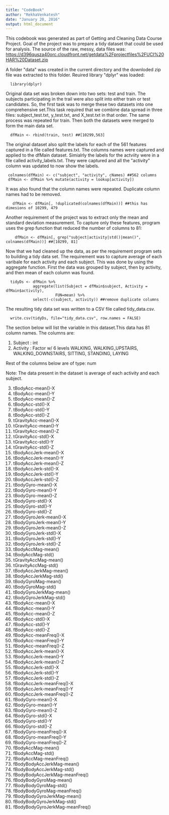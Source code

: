 ```yaml
---
title: "CodeBook"
author: "RekhaVenkatesh"
date: "January 20, 2016"
output: html_document
---
```


This codebook was generated as part of Getting and Cleaning Data Course Project. 
Goal of the project was to prepare a tidy dataset that could be used for analysis. The source of the raw, messy, data files was: https://d396qusza40orc.cloudfront.net/getdata%2Fprojectfiles%2FUCI%20HAR%20Dataset.zip 

A folder "data" was created in the current directory and the downloded zip file was extracted to this folder. Reuired library "dplyr" was loaded:
```{r}
  library(dplyr)
```

Original data set was broken down into two sets: test and train. The subjects participating in the trail were also split into either train or test candidates. So, the first task was to merge these two datasets into one comprehensive set.This task required that we combine data spread in three files: subject_test.txt, y_test.txt, and X_test.txt in that order. The same process was repeated for train. Then both the datasets were merged to form the main data set. 

```{r}
  dfMain <- rbind(train, test) ##[10299,563]
```

The original dataset also split the labels for each of the 561 features captured in a file called features.txt. The columns names were captured and applied to the dfMain dataset. Simialrly the labels for the actviity were in a file called activity_labels.txt. They were captured and all the "activity" column was updated to now show the labels.

```{r}
 colnames(dfMain) <- c("subject", "activity", cNames) ##562 columns
 dfMain <- dfMain %>% mutate(activity = lookup[activity])
```

It was also found that the column names were repeated. Duplicate column names had to be removed.

```{r}
   dfMain <- dfMain[, !duplicated(colnames(dfMain))] ##this has dimesions of 10299, 479
```

Another requirement of the project was to extract only the mean and standard deviation measurement. To capture only these features, program uses the grep function that reduced the number of columns to 81:

```{r}
    dfMain <- dfMain[, grep("subject|activity|std()|mean()", colnames(dfMain))] ##[10299, 81]
```
Now that we had cleaned up the data, as per the requirement program sets to building a tidy data set. The requirement was to capture average of each varibale for each activity and each subject. This was done by using the aggregate function. First the data was grouped by subject, then by activity, and then mean of each column was found.

```{r}
  tidyDs <- dfMain %>% 
            aggregate(list(Subject = dfMain$subject, Activity = dfMain$activity), 
                      FUN=mean) %>%
            select(-c(subject, activity)) ##remove duplicate columns
```

The resulting tidy data set was written to a CSV file called tidy_data.csv.

```{r}
  write.csv(tidyDs, file="tidy_data.csv", row.names = FALSE)
```

The section below will list the variable in this dataset.This data has 81 column names. The columns are:

1. Subject                        : int  
2. Activity                       : Factor w/ 6 levels WALKING,         WALKING_UPSTAIRS, WALKING_DOWNSTAIRS, SITTING, STANDING, LAYING

Rest of the columns below are of type: num

Note: The data present in the dataset is average of each activity and each subject.

3. tBodyAcc-mean()-X                 
4. tBodyAcc-mean()-Y               
5. tBodyAcc-mean()-Z                 
6. tBodyAcc-std()-X                
7. tBodyAcc-std()-Y                  
8. tBodyAcc-std()-Z                
9.   tGravityAcc-mean()-X             
10. tGravityAcc-mean()-Y            
11.   tGravityAcc-mean()-Z              
12.  tGravityAcc-std()-X             
13.   tGravityAcc-std()-Y               
14.  tGravityAcc-std()-Z             
15.   tBodyAccJerk-mean()-X             
16.  tBodyAccJerk-mean()-Y           
17.   tBodyAccJerk-mean()-Z             
18.  tBodyAccJerk-std()-X            
19.   tBodyAccJerk-std()-Y              
20.  tBodyAccJerk-std()-Z            
21.   tBodyGyro-mean()-X                
22.  tBodyGyro-mean()-Y              
23.   tBodyGyro-mean()-Z                
24.  tBodyGyro-std()-X               
25.   tBodyGyro-std()-Y                 
26.  tBodyGyro-std()-Z               
27.   tBodyGyroJerk-mean()-X            
28.  tBodyGyroJerk-mean()-Y          
29.   tBodyGyroJerk-mean()-Z            
30.  tBodyGyroJerk-std()-X           
31.   tBodyGyroJerk-std()-Y             
32.  tBodyGyroJerk-std()-Z           
33.   tBodyAccMag-mean()                
34.  tBodyAccMag-std()               
35.   tGravityAccMag-mean()             
36.  tGravityAccMag-std()            
37.   tBodyAccJerkMag-mean()            
38.  tBodyAccJerkMag-std()           
39.   tBodyGyroMag-mean()               
40.  tBodyGyroMag-std()              
41.   tBodyGyroJerkMag-mean()           
42.  tBodyGyroJerkMag-std()          
43.   fBodyAcc-mean()-X                 
44.  fBodyAcc-mean()-Y               
45.   fBodyAcc-mean()-Z                 
46.  fBodyAcc-std()-X                
47.   fBodyAcc-std()-Y                  
48.  fBodyAcc-std()-Z                
49.   fBodyAcc-meanFreq()-X             
50.  fBodyAcc-meanFreq()-Y           
51.   fBodyAcc-meanFreq()-Z             
52.  fBodyAccJerk-mean()-X           
53.   fBodyAccJerk-mean()-Y             
54.  fBodyAccJerk-mean()-Z           
55.   fBodyAccJerk-std()-X              
56.  fBodyAccJerk-std()-Y            
57.   fBodyAccJerk-std()-Z              
58.  fBodyAccJerk-meanFreq()-X       
59.   fBodyAccJerk-meanFreq()-Y         
60. fBodyAccJerk-meanFreq()-Z       
61.   fBodyGyro-mean()-X                
62.  fBodyGyro-mean()-Y              
63.   fBodyGyro-mean()-Z                
64.  fBodyGyro-std()-X               
65.   fBodyGyro-std()-Y                 
66.  fBodyGyro-std()-Z               
67.   fBodyGyro-meanFreq()-X            
68.  fBodyGyro-meanFreq()-Y          
69.   fBodyGyro-meanFreq()-Z            
70.  fBodyAccMag-mean()              
71.   fBodyAccMag-std()                 
72.  fBodyAccMag-meanFreq()          
73.   fBodyBodyAccJerkMag-mean()        
74.  fBodyBodyAccJerkMag-std()       
75.   fBodyBodyAccJerkMag-meanFreq()    
76.  fBodyBodyGyroMag-mean()         
77.   fBodyBodyGyroMag-std()            
78.  fBodyBodyGyroMag-meanFreq()     
79.   fBodyBodyGyroJerkMag-mean()       
80.  fBodyBodyGyroJerkMag-std()      
81.   fBodyBodyGyroJerkMag-meanFreq() 



